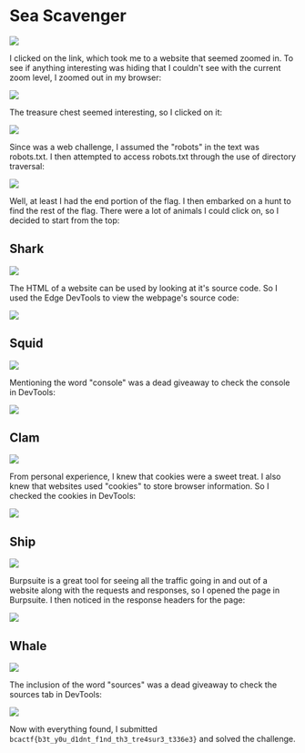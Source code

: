 # Sea Scavenger
![](../images/sea-scavenger-part-1.png)

I clicked on the link, which took me to a website that seemed zoomed in. To see if anything interesting was hiding that I couldn't see with the current zoom level, I zoomed out in my browser:

![](../images/sea-scavenger-part-2.png)

The treasure chest seemed interesting, so I clicked on it:

![](../images/sea-scavenger-part-3.png)

Since was a web challenge, I assumed the "robots" in the text was robots.txt. I then attempted to access robots.txt through the use of directory traversal:

![](../images/sea-scavenger-part-4.png)

Well, at least I had the end portion of the flag. I then embarked on a hunt to find the rest of the flag. There were a lot of animals I could click on, so I decided to start from the top:

## Shark

![](../images/sea-scavenger-part-5.png)

The HTML of a website can be used by looking at it's source code. So I used the Edge DevTools to view the webpage's source code:

![](../images/sea-scavenger-part-6.png)

## Squid

![](../images/sea-scavenger-part-7.png)

Mentioning the word "console" was a dead giveaway to check the console in DevTools:

![](../images/sea-scavenger-part-8.png)

## Clam

![](../images/sea-scavenger-part-9.png)

From personal experience, I knew that cookies were a sweet treat. I also knew that websites used "cookies" to store browser information. So I checked the cookies in DevTools: 

![](../images/sea-scavenger-part-10.png)

## Ship

![](../images/sea-scavenger-part-11.png)

Burpsuite is a great tool for seeing all the traffic going in and out of a website along with the requests and responses, so I opened the page in Burpsuite. I then noticed in the response headers for the page:

![](../images/sea-scavenger-part-12.png)

## Whale

![](../images/sea-scavenger-part-13.png)

The inclusion of the word "sources" was a dead giveaway to check the sources tab in DevTools:

![](../images/sea-scavenger-part-14.png)

Now with everything found, I submitted `bcactf{b3t_y0u_d1dnt_f1nd_th3_tre4sur3_t336e3}` and solved the challenge.
